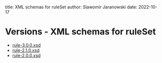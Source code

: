 title: XML schemas for ruleSet
author: Slawomir Jaranowski
date: 2022-10-17

<!-- GitHub pages doesn't generate index page ... we need prepare one -->

Versions - XML schemas for ruleSet
==================================

- [rule-3.0.0.xsd](rule-3.0.0.xsd)
- [rule-2.1.0.xsd](https://www.mojohaus.org/versions-maven-plugin/xsd/rule-2.1.0.xsd)
- [rule-2.0.0.xsd](https://www.mojohaus.org/versions-maven-plugin/xsd/rule-2.0.0.xsd)

